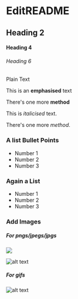 # EditREADME

## Heading 2

#### Heading 4

###### Heading 6

Plain Text

This is an **emphasised** text

There's one more __method__

This is _italicised_ text.

There's one more *method*.

### A list Bullet Points
* Number 1
* Number 2
* Number 3

### Again a List
- Number 1
- Number 2
- Number 3

### Add Images

##### For pngs/jpegs/jpgs

<img src="https://pbs.twimg.com/profile_images/606585229034135553/2NqZJYQI.png">

![alt text](https://pbs.twimg.com/profile_images/606585229034135553/2NqZJYQI.png)

##### For gifs

![alt text](https://media.giphy.com/media/l1K9Dcy7ww0CW3JHq/giphy.gif)

